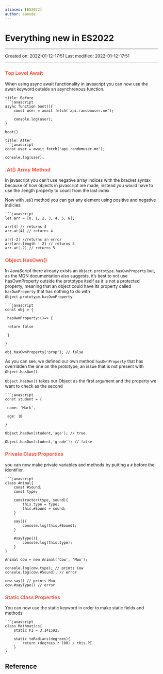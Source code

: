 ```yaml
---
aliases: [ES2022]
author: aboude
---
```

# Everything new in ES2022
___

Created on: 2022-01-12-17:51
Last modified: 2022-01-12-17:51

___

### <span style="color: #ff5545;text-transform: capitalize;">Top level await</span>
When using async await functionality in javascript you can now use the await keyword outside an asynchrenous function.

```ad-definition
title: Before
```javascript
async function boot(){
	const user = await fetch('api.randomuser.me');
	
	console.log(user);
}

boot()
```

```ad-definition
title: After
```javascript
const user = await fetch('api.randomuser.me');

console.log(user);
```

### <span style="color: #ff5545;text-transform: capitalize;">.at() array method</span>
In javascript you can’t use negative array indices with the bracket syntax because of how objects in javascript are made, instead you would have to use the .length property to count from the last index.

Now with .at() method you can get any element using positive and negative indicies.

```ad-example
```javascript
let arr = [0, 1, 2, 3, 4, 5, 6];

arr[4] // returns 4
arr.at(4) // returns 4

arr[-2] //returns an error
arr[arr.length - 2] // returns 5
arr.at(-2) // returns 5
```

### <span style="color: #ff5545;text-transform: capitalize;">Object.hasOwn()</span>

In JavaScript there already exists an `Object.prototype.hasOwnProperty` but, as the MDN documentation also suggests, it’s best to not use hasOwnProperty outside the prototype itself as it is not a protected property, meaning that an object could have its property called `hasOwnProperty` that has nothing to do with `Object.prototype.hasOwnProperty`.
```ad-example
```javascript
const obj = {

 hasOwnProperty:()=> {

 return false

 }

}

obj.hasOwnProperty('prop'); // false
```

As you can see, we defined our own method `hasOwnProperty` that has overridden the one on the prototype, an issue that is not present with `Object.hasOwn()`.

`Object.hasOwn()` takes our Object as the first argument and the property we want to check as the second

```ad-example
```javascript
const student = {

 name: 'Mark',

 age: 18

}

Object.hasOwn(student,'age'); // true

Object.hasOwn(student,'grade'); // false
```

### <span style="color: #ff5545;text-transform: capitalize;">private class properties</span>
you can now make private variables and methods by putting a `#` before the identifier.
```ad-example
```javascript
class Animal{
	const #Sound;
	const type;
	
	constructor(type, sound){
		this.type = type;
		this.#Sound = sound;
	}
	
	say(){
		console.log(this.#Sound);
	}
	
	#sayType(){
		console.log(this.type);
	}
}

Animal cow = new Animal('Cow', 'Moo');

console.log(cow.type); // prints Cow
console.log(cow.#Sound); // error

cow.say() // prints Moo
cow.#sayType() // error
```

### <span style="color: #ff5545;text-transform: capitalize;">Static class properties</span>

You can now use the static keyword in order to make static fields and methods

```ad-example
```javascript
class Mathmatics{
	static PI = 3.141592;
	
	static toRadians(degrees){
		return (degrees * 180) / this.PI
	}
}
```

## Reference